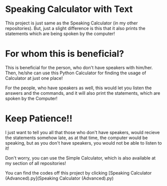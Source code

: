 # Speaking Calculator with Text
This project is just same as the Speaking Calculator (in my other repositories). But, just a slight difference is this that it also prints the statements which are being spoken by the computer!

# For whom this is beneficial?
This is beneficial for the person, who don't have speakers with him/her. Then, he/she can use this Python Calculator for finding the usage of Calculator at just one place!

For the people, who have speakers as well, this would let you listen the answers and the commands, and it will also print the statements, which are spoken by the Computer!

# Keep Patience!!
I just want to tell you all that those who don't have speakers, would recieve the statements somehow late, as at that time, the computer would be speaking, but as you don't have speakers, you would not be able to listen to it!

Don't worry, you can use the Simple Calculator, which is also available at my section of all repositories!

You can find the codes off this project by clicking [Speaking Calculator (Advanced).py](Speaking Calculator (Advanced).py)
